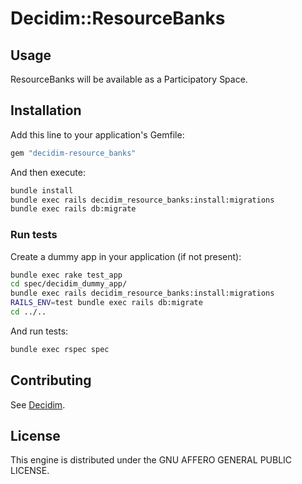 # Decidim::ResourceBanks

## Usage

ResourceBanks will be available as a Participatory Space.

## Installation

Add this line to your application's Gemfile:

```ruby
gem "decidim-resource_banks"
```

And then execute:

```bash
bundle install
bundle exec rails decidim_resource_banks:install:migrations
bundle exec rails db:migrate
```

### Run tests

Create a dummy app in your application (if not present):

```bash
bundle exec rake test_app
cd spec/decidim_dummy_app/
bundle exec rails decidim_resource_banks:install:migrations
RAILS_ENV=test bundle exec rails db:migrate
cd ../..
```

And run tests:

```bash
bundle exec rspec spec
```

## Contributing

See [Decidim](https://github.com/decidim/decidim).

## License

This engine is distributed under the GNU AFFERO GENERAL PUBLIC LICENSE.
